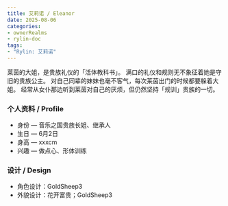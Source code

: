 ```yaml
---
title: 艾莉诺 / Eleanor
date: 2025-08-06
categories: 
- ownerRealms
- rylin-doc
tags:
- "Rylin: 艾莉诺"
---
```


莱茵的大姐，是贵族礼仪的「活体教科书」。
满口的礼仪和规则无不象征着她是守旧的贵族公主。
对自己同辈的妹妹也毫不客气，每次莱茵出门的时候都要躲着大姐。
经常从女仆那边听到莱茵对自己的厌烦，但仍然坚持「规训」贵族的一切。

### 个人资料 / Profile

- 身份 — 音乐之国贵族长姐、继承人
- 生日 — 6月2日
- 身高 — xxxcm
- 兴趣 — 做点心、形体训练

### 设计 / Design

- 角色设计：GoldSheep3
- 外貌设计：花开富贵；GoldSheep3
